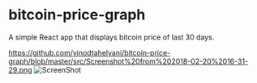 # bitcoin-price-graph

A simple React app that displays bitcoin price of last 30 days.

https://github.com/vinodtahelyani/bitcoin-price-graph/blob/master/src/Screenshot%20from%202018-02-20%2016-31-29.png
![ScreenShot]( "ScreenShot")
